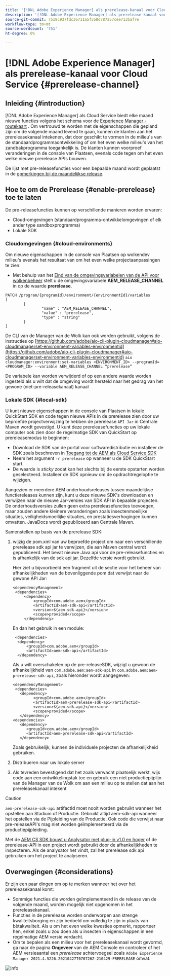 ```yaml
---
title: '[!DNL Adobe Experience Manager] als prerelease-kanaal voor Cloud Service'
description: '[!DNL Adobe Experience Manager] als prerelease-kanaal voor Cloud Service'
source-git-commit: 7519c937fdc36711a5f558d787257cee713baf7e
workflow-type: tm+mt
source-wordcount: '751'
ht-degree: 0%

---
```



# [!DNL Adobe Experience Manager] als prerelease-kanaal voor Cloud Service  {#prerelease-channel}


## Inleiding {#introduction}

[!DNL Adobe Experience Manager] als Cloud Service biedt elke maand nieuwe functies volgens het schema voor de  [Experience Manager - routekaart](https://experienceleague.adobe.com/docs/experience-manager-release-information/aem-release-updates/update-releases-roadmap.html?lang=en#aem-as-cloud-service) . Om vertrouwd te worden met de eigenschappen die gepland zijn om de volgende maand levend te gaan, kunnen de klanten aan het prereleasekanaal intekenen, dat door geschikt te vormen in de milieu&#39;s van de standaardprogrammaontwikkeling of om het even welke milieu&#39;s van het zandbakprogramma toegankelijk is. De klanten kunnen voorproef veranderingen in de console van Plaatsen, evenals code tegen om het even welke nieuwe prerelease APIs bouwen.

De lijst met pre-releasefuncties voor een bepaalde maand wordt geplaatst in de [opmerkingen bij de maandelijkse release](/help/release-notes/release-notes-cloud/release-notes-current.md).

## Hoe te om de Prerelease {#enable-prerelease} toe te laten

De pre-releasefuncties kunnen op verschillende manieren worden ervaren:

* Cloud-omgevingen (standaardprogramma-ontwikkelomgevingen of elk ander type sandboxprogramma)
* Lokale SDK

### Cloudomgevingen {#cloud-environments}

Om nieuwe eigenschappen in de console van Plaatsen op wolkendev milieu&#39;s evenals het resultaat van om het even welke projectaanpassingen te zien:

* Met behulp van het [Eind van de omgevingsvariabelen van de API voor wolkenbeheer](https://www.adobe.io/apis/experiencecloud/cloud-manager/api-reference.html#/Variables/patchEnvironmentVariables) stelt u de omgevingsvariabele **AEM_RELEASE_CHANNEL** in op de waarde **prerelease**.

```
PATCH /program/{programId}/environment/{environmentId}/variables
[
        {
                "name" : "AEM_RELEASE_CHANNEL",
                "value" : "prerelease",
                "type" : "string"
        }
]
```

De CLI van de Manager van de Wolk kan ook worden gebruikt, volgens de instructies op [https://github.com/adobe/aio-cli-plugin-cloudmanager#aio-cloudmanagerset-environment-variables-environmentid](https://github.com/adobe/aio-cli-plugin-cloudmanager#aio-cloudmanagerset-environment-variables-environmentid)
```aio cloudmanager:environment:set-variables <ENVIRONMENT_ID> --programId=<PROGRAM_ID> --variable AEM_RELEASE_CHANNEL “prerelease”```


De variabele kan worden verwijderd of op een andere waarde worden ingesteld als u wilt dat de omgeving wordt hersteld naar het gedrag van het gewone (niet-pre-releasekanaal) kanaal

### Lokale SDK {#local-sdk}

U kunt nieuwe eigenschappen in de console van Plaatsen in lokale QuickStart SDK en code tegen nieuwe APIs in de prerelease zien door uw beproefde projectverwijzing te hebben de prerelease `API Jar` in Centrale Maven wordt gevestigd. U kunt deze prereleasefuncties op uw lokale computer ook zien door de regelmatige SDK van QuickStart op prereleasemodus te beginnen:

* Download de SDK van de portal voor softwaredistributie en installeer de SDK zoals beschreven in [Toegang tot de AEM als Cloud Service SDK](/help/implementing/developing/aem-as-a-cloud-service-sdk.md#accessing-the-aem-as-a-cloud-service-sdk.)
* Neem het argument `-r prerelease` op wanneer u de SDK QuickStart start.
* De waarde is *sticky* zodat kan het slechts bij de eerste opstarten worden geselecteerd. Installeer de SDK opnieuw om de opdrachtregeloptie te wijzigen.

Aangezien er meerdere AEM onderhoudsreleases tussen maandelijkse functiereleases kunnen zijn, kunt u deze nieuwe SDK&#39;s downloaden en verwijzen naar de nieuwe Jar-versies van SDK API in bepaalde projecten. De onderhoudsversies zullen geen extra prereleasefuncties toevoegen, maar zouden andere kleinere veranderingen zoals insectenmoeilijke situaties, veiligheidsmoeilijke situaties, en prestatiesverhogingen kunnen omvatten.
JavaDocs wordt gepubliceerd aan Centrale Maven.

Samenstellen op basis van de prerelease SDK:

1. wijzig de pom.xml van uw beproefde project om naar een verschillende prerelease sdk api jar te verwijzen, die aan Maven central wordt gepubliceerd. Het bevat nieuwe Java api voor de pre-releasefuncties en is afhankelijk van de sdk api jar. Dezelfde versie wordt gebruikt.

   Hier ziet u bijvoorbeeld een fragment uit de sectie voor het beheer van afhankelijkheden van de bovenliggende pom dat verwijst naar de gewone API Jar:

   ```
   <dependencyManagement>
    <dependencies>
        <dependency>
            <groupId>com.adobe.aem</groupId>
            <artifactId>aem-sdk-api</artifactId>
            <version>${aem.sdk.api}</version>
            <scope>provided</scope>
        </dependency>
   ```

   En dan het gebruik in een module:

   ```
    <dependencies>
     <dependency>
         <groupId>com.adobe.aem</groupId>
         <artifactId>aem-sdk-api</artifactId>
     </dependency>
   ```

   Als u wilt overschakelen op de pre-releaseSDK, wijzigt u gewoon de afhankelijkheid van `com.adobe.aem:aem-sdk-api` in `com.adobe.aem:aem-prerelease-sdk-api`, zoals hieronder wordt aangegeven:

   ```
   <dependencyManagement>
    <dependencies>
      <dependency>
            <groupId>com.adobe.aem</groupId>
            <artifactId>aem-prerelease-sdk-api</artifactId>
            <version>${aem.sdk.api}</version>
            <scope>provided</scope>
      </dependency>
   <dependencies>
      <dependency>
         <groupId>com.adobe.aem</groupId>
         <artifactId>aem-prerelease-sdk-api</artifactId>
      </dependency>
   ```

   Zoals gebruikelijk, kunnen de individuele projecten de afhankelijkheid gebruiken.

1. Distribueren naar uw lokale server
1. Als tevreden bevestigend dat het zoals verwacht plaatselijk werkt, wijs code aan een ontwikkelingstak toe en gebruik een niet productiepijplijn van de Manager van de Wolk om aan een milieu op te stellen dat aan het prereleasekanaal intekent

>[!CAUTION]
> 
> `aem-prerelease-sdk-api` artifactId moet nooit worden gebruikt wanneer het opstellen aan Stadium of Productie. Gebruikt altijd aem-sdk-api wanneer het opstellen via de Pijpleiding van de Productie. Ook code die verwijst naar pre-releaseAPI&#39;s mag niet worden geïmplementeerd via de productiepijpleiding.

Met de [AEM CS SDK bouwt u Analysator met plug-in v1.0 en hoger](https://experienceleague.adobe.com/docs/experience-manager-core-components/using/developing/archetype/build-analyzer-maven-plugin.html?lang=en#developing) of de prerelease-API in een project wordt gebruikt door de afhankelijkheden te inspecteren. Als de analysator het vindt, zal het prerelease sdk api gebruiken om het project te analyseren.

## Overwegingen {#considerations}

Er zijn een paar dingen om op te merken wanneer het over het prereleasekanaal komt:

* Sommige functies die worden geïmplementeerd in de release van de volgende maand, worden mogelijk niet opgenomen in het prereleasekanaal.
* Functies in de prerelease worden onderworpen aan strenge kwaliteitsborging en zijn bedoeld om volledig te zijn in plaats van bètakwaliteit. Als u om het even welke kwesties opmerkt, rapporteer hen, enkel zoals u zou doen als u insecten in eigenschappen in een regelmatige AEM versie verdacht.
* Om te bepalen als een milieu voor het prereleasekanaal wordt gevormd, ga naar de pagina **Ongeveer** van de AEM Console en controleer of het AEM versieaantal een *prerelease* achtervoegsel zoals ```Adobe Experience Manager 2021.4.5226.20210427T070726Z-210429-PRERELEASE``` omvat.

![info](/help/release-notes/assets/about.png)

